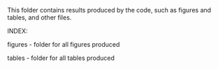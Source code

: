 This folder contains results produced by the code, such as figures and tables, and other files.


INDEX:

figures - folder for all figures produced

tables - folder for all tables produced
